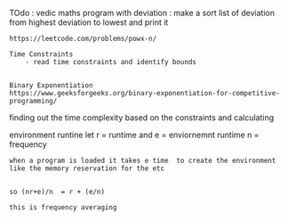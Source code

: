 TOdo : 
    vedic maths  program with deviation : make a sort list of deviation from highest deviation to lowest  and print it 

    https://leetcode.com/problems/powx-n/

    Time Constraints
        - read time constraints and identify bounds


    Binary Exponentiation
    https://www.geeksforgeeks.org/binary-exponentiation-for-competitive-programming/


finding out the time complexity based on the constraints and calculating 


environment runtine 
    let r = runtime and e = enviornemnt runtime
    n = frequency
     
    when a program is loaded it takes e time  to create the environment like the memory reservation for the etc


    so (nr+e)/n  = r + (e/n) 

    this is frequency averaging
